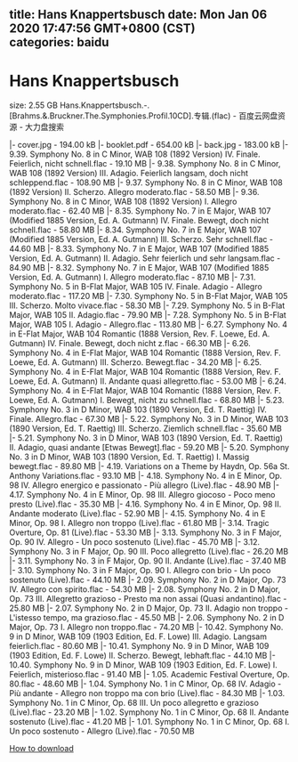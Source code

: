 
title: Hans Knappertsbusch
date: Mon Jan 06 2020 17:47:56 GMT+0800 (CST)    
categories: baidu
---

# Hans Knappertsbusch
size: 2.55 GB
 Hans.Knappertsbusch.-.[Brahms.&.Bruckner.The.Symphonies.Profil.10CD].专辑.(flac) - 百度云网盘资源 - 大力盘搜索
 
|- cover.jpg - 194.00 kB
|- booklet.pdf - 654.00 kB
|- back.jpg - 183.00 kB
|- 9.39. Symphony No. 8 in C Minor, WAB 108 (1892 Version) IV. Finale. Feierlich, nicht schnell.flac - 19.10 MB
|- 9.38. Symphony No. 8 in C Minor, WAB 108 (1892 Version) III. Adagio. Feierlich langsam, doch nicht schleppend.flac - 108.90 MB
|- 9.37. Symphony No. 8 in C Minor, WAB 108 (1892 Version) II. Scherzo. Allegro moderato.flac - 58.50 MB
|- 9.36. Symphony No. 8 in C Minor, WAB 108 (1892 Version) I. Allegro moderato.flac - 62.40 MB
|- 8.35. Symphony No. 7 in E Major, WAB 107 (Modified 1885 Version, Ed. A. Gutmann) IV. Finale. Bewegt, doch nicht schnell.flac - 58.80 MB
|- 8.34. Symphony No. 7 in E Major, WAB 107 (Modified 1885 Version, Ed. A. Gutmann) III. Scherzo. Sehr schnell.flac - 44.60 MB
|- 8.33. Symphony No. 7 in E Major, WAB 107 (Modified 1885 Version, Ed. A. Gutmann) II. Adagio. Sehr feierlich und sehr langsam.flac - 84.90 MB
|- 8.32. Symphony No. 7 in E Major, WAB 107 (Modified 1885 Version, Ed. A. Gutmann) I. Allegro moderato.flac - 87.10 MB
|- 7.31. Symphony No. 5 in B-Flat Major, WAB 105 IV. Finale. Adagio - Allegro moderato.flac - 117.20 MB
|- 7.30. Symphony No. 5 in B-Flat Major, WAB 105 III. Scherzo. Molto vivace.flac - 58.30 MB
|- 7.29. Symphony No. 5 in B-Flat Major, WAB 105 II. Adagio.flac - 79.90 MB
|- 7.28. Symphony No. 5 in B-Flat Major, WAB 105 I. Adagio - Allegro.flac - 113.80 MB
|- 6.27. Symphony No. 4 in E-Flat Major, WAB 104 Romantic (1888 Version, Rev. F. Loewe, Ed. A. Gutmann) IV. Finale. Bewegt, doch nicht z.flac - 66.30 MB
|- 6.26. Symphony No. 4 in E-Flat Major, WAB 104 Romantic (1888 Version, Rev. F. Loewe, Ed. A. Gutmann) III. Scherzo. Bewegt.flac - 34.20 MB
|- 6.25. Symphony No. 4 in E-Flat Major, WAB 104 Romantic (1888 Version, Rev. F. Loewe, Ed. A. Gutmann) II. Andante quasi allegretto.flac - 53.00 MB
|- 6.24. Symphony No. 4 in E-Flat Major, WAB 104 Romantic (1888 Version, Rev. F. Loewe, Ed. A. Gutmann) I. Bewegt, nicht zu schnell.flac - 68.80 MB
|- 5.23. Symphony No. 3 in D Minor, WAB 103 (1890 Version, Ed. T. Raettig) IV. Finale. Allegro.flac - 67.30 MB
|- 5.22. Symphony No. 3 in D Minor, WAB 103 (1890 Version, Ed. T. Raettig) III. Scherzo. Ziemlich schnell.flac - 35.60 MB
|- 5.21. Symphony No. 3 in D Minor, WAB 103 (1890 Version, Ed. T. Raettig) II. Adagio, quasi andante [Etwas Bewegt].flac - 59.20 MB
|- 5.20. Symphony No. 3 in D Minor, WAB 103 (1890 Version, Ed. T. Raettig) I. Massig bewegt.flac - 89.80 MB
|- 4.19. Variations on a Theme by Haydn, Op. 56a St. Anthony Variations.flac - 93.10 MB
|- 4.18. Symphony No. 4 in E Minor, Op. 98 IV. Allegro energico e passionato - Più allegro (Live).flac - 48.90 MB
|- 4.17. Symphony No. 4 in E Minor, Op. 98 III. Allegro giocoso - Poco meno presto (Live).flac - 35.30 MB
|- 4.16. Symphony No. 4 in E Minor, Op. 98 II. Andante moderato (Live).flac - 52.90 MB
|- 4.15. Symphony No. 4 in E Minor, Op. 98 I. Allegro non troppo (Live).flac - 61.80 MB
|- 3.14. Tragic Overture, Op. 81 (Live).flac - 53.30 MB
|- 3.13. Symphony No. 3 in F Major, Op. 90 IV. Allegro - Un poco sostenuto (Live).flac - 45.70 MB
|- 3.12. Symphony No. 3 in F Major, Op. 90 III. Poco allegretto (Live).flac - 26.20 MB
|- 3.11. Symphony No. 3 in F Major, Op. 90 II. Andante (Live).flac - 37.40 MB
|- 3.10. Symphony No. 3 in F Major, Op. 90 I. Allegro con brio - Un poco sostenuto (Live).flac - 44.10 MB
|- 2.09. Symphony No. 2 in D Major, Op. 73 IV. Allegro con spirito.flac - 54.30 MB
|- 2.08. Symphony No. 2 in D Major, Op. 73 III. Allegretto grazioso - Presto ma non assai (Quasi andantino).flac - 25.80 MB
|- 2.07. Symphony No. 2 in D Major, Op. 73 II. Adagio non troppo - L'istesso tempo, ma grazioso.flac - 45.50 MB
|- 2.06. Symphony No. 2 in D Major, Op. 73 I. Allegro non troppo.flac - 74.20 MB
|- 10.42. Symphony No. 9 in D Minor, WAB 109 (1903 Edition, Ed. F. Lowe) III. Adagio. Langsam feierlich.flac - 80.60 MB
|- 10.41. Symphony No. 9 in D Minor, WAB 109 (1903 Edition, Ed. F. Lowe) II. Scherzo. Bewegt, lebhaft.flac - 44.10 MB
|- 10.40. Symphony No. 9 in D Minor, WAB 109 (1903 Edition, Ed. F. Lowe) I. Feierlich, misterioso.flac - 91.40 MB
|- 1.05. Academic Festival Overture, Op. 80.flac - 48.60 MB
|- 1.04. Symphony No. 1 in C Minor, Op. 68 IV. Adagio - Più andante - Allegro non troppo ma con brio (Live).flac - 84.30 MB
|- 1.03. Symphony No. 1 in C Minor, Op. 68 III. Un poco allegretto e grazioso (Live).flac - 23.20 MB
|- 1.02. Symphony No. 1 in C Minor, Op. 68 II. Andante sostenuto (Live).flac - 41.20 MB
|- 1.01. Symphony No. 1 in C Minor, Op. 68 I. Un poco sostenuto - Allegro (Live).flac - 70.50 MB

[How to download](https://bpcam.bemobtrk.com/go/2ceec3aa-1ca2-46d6-b9ff-aaa5c184517c?jno=1409)